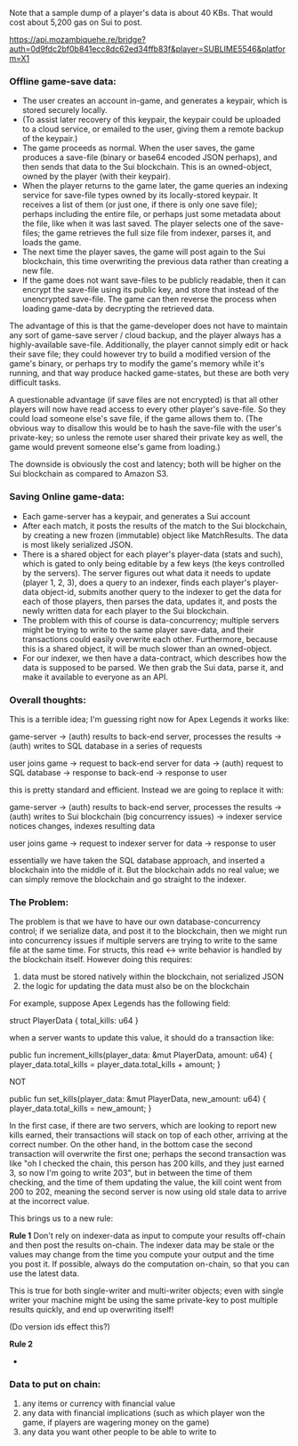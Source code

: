 Note that a sample dump of a player's data is about 40 KBs. That would cost about 5,200 gas on Sui to post.

https://api.mozambiquehe.re/bridge?auth=0d9fdc2bf0b841ecc8dc62ed34ffb83f&player=SUBLIME5546&platform=X1

### Offline game-save data:

- The user creates an account in-game, and generates a keypair, which is stored securely locally.
- (To assist later recovery of this keypair, the keypair could be uploaded to a cloud service, or emailed to the user, giving them a remote backup of the keypair.)
- The game proceeds as normal. When the user saves, the game produces a save-file (binary or base64 encoded JSON perhaps), and then sends that data to the Sui blockchain. This is an owned-object, owned by the player (with their keypair).
- When the player returns to the game later, the game queries an indexing service for save-file types owned by its locally-stored keypair. It receives a list of them (or just one, if there is only one save file); perhaps including the entire file, or perhaps just some metadata about the file, like when it was last saved. The player selects one of the save-files; the game retrieves the full size file from indexer, parses it, and loads the game.
- The next time the player saves, the game will post again to the Sui blockchain, this time overwriting the previous data rather than creating a new file.
- If the game does not want save-files to be publicly readable, then it can encrypt the save-file using its public key, and store that instead of the unencrypted save-file. The game can then reverse the process when loading game-data by decrypting the retrieved data.

The advantage of this is that the game-developer does not have to maintain any sort of game-save server / cloud backup, and the player always has a highly-available save-file. Additionally, the player cannot simply edit or hack their save file; they could however try to build a modified version of the game's binary, or perhaps try to modify the game's memory while it's running, and that way produce hacked game-states, but these are both very difficult tasks.

A questionable advantage (if save files are not encrypted) is that all other players will now have read access to every other player's save-file. So they could load someone else's save file, if the game allows them to. (The obvious way to disallow this would be to hash the save-file with the user's private-key; so unless the remote user shared their private key as well, the game would prevent someone else's game from loading.)

The downside is obviously the cost and latency; both will be higher on the Sui blockchain as compared to Amazon S3.

### Saving Online game-data:

- Each game-server has a keypair, and generates a Sui account
- After each match, it posts the results of the match to the Sui blockchain, by creating a new frozen (immutable) object like MatchResults. The data is most likely serialized JSON.
- There is a shared object for each player's player-data (stats and such), which is gated to only being editable by a few keys (the keys controlled by the servers). The server figures out what data it needs to update (player 1, 2, 3), does a query to an indexer, finds each player's player-data object-id, submits another query to the indexer to get the data for each of those players, then parses the data, updates it, and posts the newly written data for each player to the Sui blockchain.
- The problem with this of course is data-concurrency; multiple servers might be trying to write to the same player save-data, and their transactions could easily overwrite each other. Furthermore, because this is a shared object, it will be much slower than an owned-object.
- For our indexer, we then have a data-contract, which describes how the data is supposed to be parsed. We then grab the Sui data, parse it, and make it available to everyone as an API.

### Overall thoughts:

This is a terrible idea; I'm guessing right now for Apex Legends it works like:

game-server -> (auth) results to back-end server, processes the results -> (auth) writes to SQL database in a series of requests

user joins game -> request to back-end server for data -> (auth) request to SQL database -> response to back-end -> response to user

this is pretty standard and efficient. Instead we are going to replace it with:

game-server -> (auth) results to back-end server, processes the results -> (auth) writes to Sui blockchain (big concurrency issues) -> indexer service notices changes, indexes resulting data

user joins game -> request to indexer server for data -> response to user

essentially we have taken the SQL database approach, and inserted a blockchain into the middle of it. But the blockchain adds no real value; we can simply remove the blockchain and go straight to the indexer.

### The Problem:

The problem is that we have to have our own database-concurrency control; if we serialize data, and post it to the blockchain, then we might run into concurrency issues if multiple servers are trying to write to the same file at the same time. For structs, this read <-> write behavior is handled by the blockchain itself. However doing this requires:

1. data must be stored natively within the blockchain, not serialized JSON
2. the logic for updating the data must also be on the blockchain

For example, suppose Apex Legends has the following field:

struct PlayerData {
total_kills: u64
}

when a server wants to update this value, it should do a transaction like:

public fun increment_kills(player_data: &mut PlayerData, amount: u64) {
player_data.total_kills = player_data.total_kills + amount;
}

NOT

public fun set_kills(player_data: &mut PlayerData, new_amount: u64) {
player_data.total_kills = new_amount;
}

In the first case, if there are two servers, which are looking to report new kills earned, their transactions will stack on top of each other, arriving at the correct number. On the other hand, in the bottom case the second transaction will overwrite the first one; perhaps the second transaction was like "oh I checked the chain, this person has 200 kills, and they just earned 3, so now I'm going to write 203", but in between the time of them checking, and the time of them updating the value, the kill coint went from 200 to 202, meaning the second server is now using old stale data to arrive at the incorrect value.

This brings us to a new rule:

**Rule 1**
Don't rely on indexer-data as input to compute your results off-chain and then post the results on-chain. The indexer data may be stale or the values may change from the time you compute your output and the time you post it. If possible, always do the computation on-chain, so that you can use the latest data.

This is true for both single-writer and multi-writer objects; even with single writer your machine might be using the same private-key to post multiple results quickly, and end up overwriting itself!

(Do version ids effect this?)

**Rule 2**

-

### Data to put on chain:

1. any items or currency with financial value
2. any data with financial implications (such as which player won the game, if players are wagering money on the game)
3. any data you want other people to be able to write to
